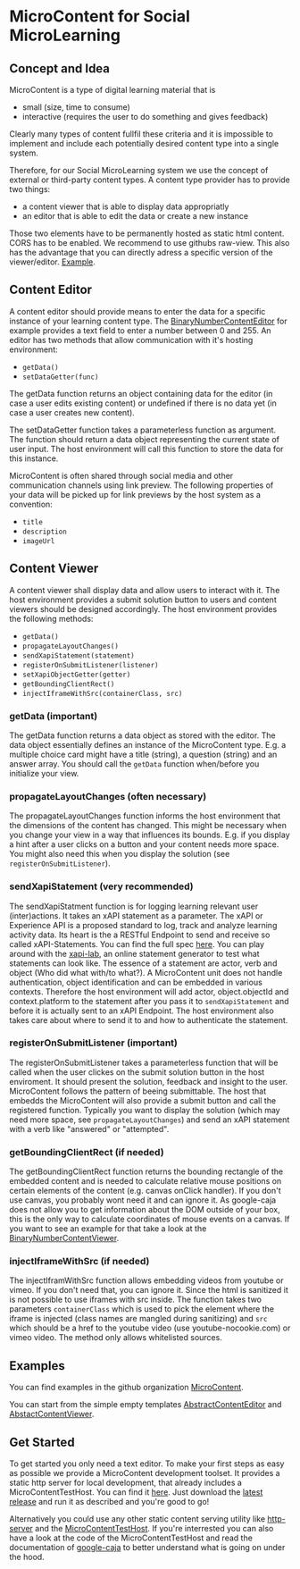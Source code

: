 # MicroContent for Social MicroLearning

## Concept and Idea

MicroContent is a type of digital learning material that is
* small (size, time to consume)
* interactive (requires the user to do something and gives feedback)

Clearly many types of content fullfil these criteria
and it is impossible to implement and include each potentially desired content type into a single system.

Therefore, for our Social MicroLearning system we use the concept of external or third-party content types.
A content type provider has to provide two things:
* a content viewer that is able to display data appropriatly
* an editor that is able to edit the data or create a new instance

Those two elements have to be permanently hosted as static html content. CORS has to be enabled. We recommend to use githubs raw-view. This also has the advantage that you can directly adress a specific version of the viewer/editor. [Example](https://raw.githubusercontent.com/MicroContent/BinaryNumberContentViewer/6611935c2494d958bbd765a9fa0ddcc1094e0713/index.html).

## Content Editor

A content editor should provide means to enter the data for a specific instance of your learning content type. The [BinaryNumberContentEditor](https://github.com/MicroContent/BinaryNumberContentEditor) for example provides a text field to enter a number between 0 and 255.
An editor has two methods that allow communication with it's hosting environment:
* `getData()`
* `setDataGetter(func)`

The getData function returns an object containing data for the editor (in case a user edits existing content) or undefined if there is no data yet (in case a user creates new content).

The setDataGetter function takes a parameterless function as argument. The function should return a data object representing the current state of user input. The host environment will call this function to store the data for this instance.

MicroContent is often shared through social media and other communication channels using link preview. The following properties of your data will be picked up for link previews by the host system as a convention:
* `title`
* `description`
* `imageUrl`


## Content Viewer

A content viewer shall display data and allow users to interact with it. The host environment provides a submit solution button to users and content viewers should be designed accordingly. The host environment provides the following methods:
* `getData()`
* `propagateLayoutChanges()`
* `sendXapiStatement(statement)`
* `registerOnSubmitListener(listener)`
* `setXapiObjectGetter(getter)`
* `getBoundingClientRect()`
* `injectIframeWithSrc(containerClass, src)`

### getData (important)

The getData function returns a data object as stored with the editor. The data object essentially defines an instance of the MicroContent type. E.g. a multiple choice card might have a title (string), a question (string) and an answer array. You should call the `getData` function when/before you initialize your view.

### propagateLayoutChanges (often necessary)

The propagateLayoutChanges function informs the host environment that the dimensions of the content has changed.
This might be necessary when you change your view in a way that influences its bounds. E.g. if you display a hint after a user clicks on a button and your content needs more space. You might also need this when you display the solution (see `registerOnSubmitListener`).

### sendXapiStatement (very recommended)

The sendXapiStatment function is for logging learning relevant user (inter)actions. It takes an xAPI statement as a parameter.
The xAPI or Experience API is a proposed standard to log, track and analyze learning activity data. Its heart is the a RESTful Endpoint to send and receive so called xAPI-Statements. You can find the full spec [here](https://github.com/adlnet/xAPI-Spec/blob/master/xAPI-Data.md). You can play around with the [xapi-lab](http://adlnet.github.io/xapi-lab/), an online statement generator to test what statements can look like. The essence of a statement are actor, verb and object (Who did what with/to what?). A MicroContent unit does not handle authentication, object identification and can be embedded in various contexts. Therefore the host environment will add actor, object.objectId and context.platform to the statement after you pass it to `sendXapiStatement` and before it is actually sent to an xAPI Endpoint. The host environment also takes care about where to send it to and how to authenticate the statement.

### registerOnSubmitListener (important)

The registerOnSubmitListener takes a parameterless function that will be called when the user clickes on the submit solution button in the host enviroment. It should present the solution, feedback and insight to the user.
MicroContent follows the pattern of beeing submittable. The host that embedds the MicroContent will also provide a submit button and call the registered function. Typically you want to display the solution (which may need more space, see `propagateLayoutChanges`) and send an xAPI statement with a verb like "answered" or "attempted".

### getBoundingClientRect (if needed)

The getBoundingClientRect function returns the bounding rectangle of the embedded content and is needed to calculate relative mouse positions on certain elements of the content (e.g. canvas onClick handler).
If you don't use canvas, you probably wont need it and can ignore it.
As google-caja does not allow you to get information about the DOM outside of your box, this is the only way to calculate coordinates of mouse events on a canvas. If you want to see an example for that take a look at the [BinaryNumberContentViewer](https://github.com/MicroContent/BinaryNumberContentViewer).

### injectIframeWithSrc (if needed)

The injectIframWithSrc function allows embedding videos from youtube or vimeo.
If you don't need that, you can ignore it.
Since the html is sanitized it is not possible to use iframes with src inside. The function takes two parameters `containerClass` which is used to pick the element where the iframe is injected (class names are mangled during sanitizing) and `src` which should be a href to the youtube video (use youtube-nocookie.com) or vimeo video. The method only allows whitelisted sources.

## Examples

You can find examples in the github organization [MicroContent](https://github.com/MicroContent).

You can start from the simple empty templates [AbstractContentEditor](https://github.com/MicroContent/AbstractContentEditor) and [AbstactContentViewer](https://github.com/MicroContent/AbstractContentViewer).

## Get Started

To get started you only need a text editor.
To make your first steps as easy as possible we provide a MicroContent development toolset. It provides a static http server for local development, that already includes a MicroContentTestHost. You can find it [here](https://github.com/MicroContent/McToolset). Just download the [latest release](https://github.com/MicroContent/McToolset/releases) and run it as described and you're good to go!

Alternatively you could use any other static content serving utility like [http-server](https://www.npmjs.com/package/http-server) and the [MicroContentTestHost](https://github.com/bgoeschi/MicroContentTestHost). If you're interrested you can also have a look at the code of the MicroContentTestHost and read the documentation of [google-caja](https://developers.google.com/caja/) to better understand what is going on under the hood.
